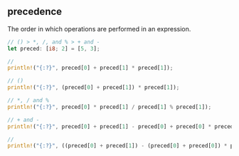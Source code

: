## precedence

The order in which operations are performed in an expression.

```rust
// () > *, /, and % > + and -
let preced: [i8; 2] = [5, 3];

//
println!("{:?}", preced[0] + preced[1] * preced[1]);

// ()
println!("{:?}", (preced[0] + preced[1]) * preced[1]);

// *, / and %
println!("{:?}", preced[0] * preced[1] / preced[1] % preced[1]);

// + and -
println!("{:?}", preced[0] + preced[1] - preced[0] + preced[0] * preced[0]);

//
println!("{:?}", ((preced[0] + preced[1]) - (preced[0] + preced[0]) * preced[0]));
```
